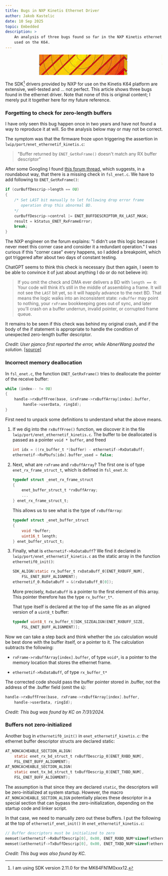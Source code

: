 ```yaml
---
title: Bugs in NXP Kinetis Ethernet Driver
author: Jakob Kastelic
date: 10 Sep 2025
topic: Embedded
description: >
    An analysis of three bugs found so far in the NXP Kinetis ethernet driver as
    used on the K64.
---
```


![](../images/lev63.jpg)

The SDK[^sdk] drivers provided by NXP for use on the Kinetis K64 platform are
extensive, well-tested and ... not perfect. This article shows three bugs found
in the ethernet driver. Note that none of this is original content; I merely put
it together here for my future reference.

### Forgetting to check for zero-length buffers

I have only seen this bug happen once in two years and have not found a way to
reproduce it at will. So the analysis below may or may not be correct.

The symptom was that the firmware froze upon triggering the assertion in
`lwip/port/enet_ethernetif_kinetis.c`:

> "Buffer returned by `ENET_GetRxFrame()` doesn't match any RX buffer descriptor"

After some Googling I found [this forum
thread,](https://community.nxp.com/t5/i-MX-RT-Crossover-MCUs/Ethernet-RX-assertion/m-p/1625123)
which suggests, in a roundabout way, that there is a missing check in
`fsl_enet.c`. We have to add following to `ENET_GetRxFrame()`:

```c
if (curBuffDescrip->length == 0U)
{
    /* Set LAST bit manually to let following drop error frame
       operation drop this abnormal BD.
    */
    curBuffDescrip->control |= ENET_BUFFDESCRIPTOR_RX_LAST_MASK;
    result = kStatus_ENET_RxFrameError;
    break;
}
```

The NXP engineer on the forum explains: "I didn't use this logic because I never
meet this corner case and consider it a redundant operation." I was curious if
this "corner case" every happens, so I added a breakpoint, which got triggered
after about two days of constant testing.

ChatGPT seems to think this check is necessary (but then again, I seem to be
able to convince it of just about anything I do or do not believe in):

> If you omit the check and DMA ever delivers a BD with `length == 0`: Your code
> will think it’s still in the middle of assembling a frame. It will not see the
> `LAST` bit yet, so it will happily advance to the next BD. That means the
> logic walks into an inconsistent state: `rxBuffer` may point to nothing, your
> `rxFrame` bookkeeping goes out of sync, and later you’ll crash on a buffer
> underrun, invalid pointer, or corrupted frame queue.

It remains to be seen if this check was behind my original crash, and if the
body of the if statement is appropriate to handle the condition of unexpected
zero-length buffer descriptor.

*Credit: User pjanco first reported the error, while AbnerWang posted the
solution.*
[[source]](https://community.nxp.com/t5/i-MX-RT-Crossover-MCUs/Ethernet-RX-assertion/m-p/1625123)

### Incorrect memory deallocation

In `fsl_enet.c`, the function `ENET_GetRxFrame()` tries to deallocate the
pointer of the receive buffer:

```c
while (index-- != 0U)
{
    handle->rxBuffFree(base, &rxFrame->rxBuffArray[index].buffer,
        handle->userData, ringId);
}
```

First need to unpack some definitions to understand what the above means.

1. If we dig into the `rxBuffFree()` function, we discover it in the file
   `lwip/port/enet_ethernetif_kinetis.c`. The buffer to be deallocated is passed
   as a pointer `void * buffer`, and freed 

   ```c
   int idx = ((rx_buffer_t *)buffer) - ethernetif->RxDataBuff;
   ethernetif->RxPbufs[idx].buffer_used = false;
   ```

2. Next, what are `rxFrame` and `rxBuffArray`? The first one is of type
   `enet_rx_frame_struct_t`, which is defined in `fsl_enet.h`:

   ```c
   typedef struct _enet_rx_frame_struct
   {
       enet_buffer_struct_t *rxBuffArray;
       ...
   } enet_rx_frame_struct_t;
   ```

   This allows us to see what is the type of `rxBuffArray`:

   ```c
   typedef struct _enet_buffer_struct
   {
       void *buffer;
       uint16_t length;
   } enet_buffer_struct_t;
   ```

3. Finally, what is `ethernetif->RxDataBuff`? We find it declared in
   `lwip/port/enet_ethernetif_kinetis.c` as the static array in the function
   `ethernetif0_init()`:

   ```c
   SDK_ALIGN(static rx_buffer_t rxDataBuff_0[ENET_RXBUFF_NUM],
       FSL_ENET_BUFF_ALIGNMENT);
   ethernetif_0.RxDataBuff = &(rxDataBuff_0[0]);
   ```

   More precisely, `RxDataBuff` is a pointer to the first element of this array.
   This pointer therefore has the type `rx_buffer_t*`.

   That type itself is declared at the top of the same file as an aligned
   version of a `uint8_t` buffer:

   ```c
   typedef uint8_t rx_buffer_t[SDK_SIZEALIGN(ENET_RXBUFF_SIZE,
       FSL_ENET_BUFF_ALIGNMENT)];
   ```

Now we can take a step back and think whether the `idx` calculation would be
best done with the buffer itself, or a pointer to it. The calculation subtracts
the following:

- `rxFrame->rxBuffArray[index].buffer`, of type `void*`, is a pointer to the
  memory location that stores the ethernet frame.

- `ethernetif->RxDataBuff`, of type `rx_buffer_t*`

The corrected code should pass the buffer pointer stored in .buffer, not the
address of the .buffer field (omit the `&`):

```c
handle->rxBuffFree(base, rxFrame->rxBuffArray[index].buffer,
    handle->userData, ringId);
```

*Credit: This bug was found by KC on 7/31/2024.*

### Buffers not zero-initialized

Another bug in `ethernetif0_init()` in `enet_ethernetif_kinetis.c`: the ethernet
buffer descriptor structs are declared static:

```c
AT_NONCACHEABLE_SECTION_ALIGN(
    static enet_rx_bd_struct_t rxBuffDescrip_0[ENET_RXBD_NUM],
    FSL_ENET_BUFF_ALIGNMENT);
AT_NONCACHEABLE_SECTION_ALIGN(
    static enet_tx_bd_struct_t txBuffDescrip_0[ENET_TXBD_NUM],
    FSL_ENET_BUFF_ALIGNMENT);
```

The assumption is that since they are declared `static`, the descriptors will be
zero-initialized at system startup. However, the macro
`AT_NONCACHEABLE_SECTION_ALIGN` potentially places these descriptor in a special
section that can bypass the zero-initialization, depending on the startup code
and linker script.

In that case, we need to manually zero out these buffers. I put the following at
the top of `ethernetif_enet_init()` in `enet_ethernetif_kinetis.c`:

```c
// Buffer descriptors must be initialized to zero
memset(&ethernetif->RxBuffDescrip[0], 0x00, ENET_RXBD_NUM*sizeof(ethernetif->RxBuffDescrip[0]));
memset(&ethernetif->TxBuffDescrip[0], 0x00, ENET_TXBD_NUM*sizeof(ethernetif->TxBuffDescrip[0]));
```

*Credit: This bug was also found by KC.*

[^sdk]: I am using SDK version 2.11.0 for the MK64FN1M0xxx12.

